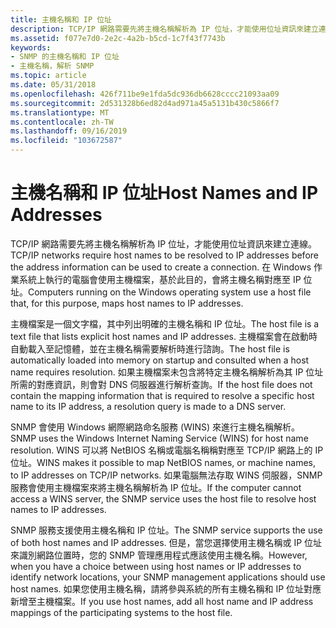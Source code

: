 ```yaml
---
title: 主機名稱和 IP 位址
description: TCP/IP 網路需要先將主機名稱解析為 IP 位址，才能使用位址資訊來建立連線。
ms.assetid: f077e7d0-2e2c-4a2b-b5cd-1c7f43f7743b
keywords:
- SNMP 的主機名稱和 IP 位址
- 主機名稱，解析 SNMP
ms.topic: article
ms.date: 05/31/2018
ms.openlocfilehash: 426f711be9e1fda5dc936db6628cccc21093aa09
ms.sourcegitcommit: 2d531328b6ed82d4ad971a45a5131b430c5866f7
ms.translationtype: MT
ms.contentlocale: zh-TW
ms.lasthandoff: 09/16/2019
ms.locfileid: "103672587"
---
```

# <a name="host-names-and-ip-addresses"></a><span data-ttu-id="bebd8-105">主機名稱和 IP 位址</span><span class="sxs-lookup"><span data-stu-id="bebd8-105">Host Names and IP Addresses</span></span>

<span data-ttu-id="bebd8-106">TCP/IP 網路需要先將主機名稱解析為 IP 位址，才能使用位址資訊來建立連線。</span><span class="sxs-lookup"><span data-stu-id="bebd8-106">TCP/IP networks require host names to be resolved to IP addresses before the address information can be used to create a connection.</span></span> <span data-ttu-id="bebd8-107">在 Windows 作業系統上執行的電腦會使用主機檔案，基於此目的，會將主機名稱對應至 IP 位址。</span><span class="sxs-lookup"><span data-stu-id="bebd8-107">Computers running on the Windows operating system use a host file that, for this purpose, maps host names to IP addresses.</span></span>

<span data-ttu-id="bebd8-108">主機檔案是一個文字檔，其中列出明確的主機名稱和 IP 位址。</span><span class="sxs-lookup"><span data-stu-id="bebd8-108">The host file is a text file that lists explicit host names and IP addresses.</span></span> <span data-ttu-id="bebd8-109">主機檔案會在啟動時自動載入至記憶體，並在主機名稱需要解析時進行諮詢。</span><span class="sxs-lookup"><span data-stu-id="bebd8-109">The host file is automatically loaded into memory on startup and consulted when a host name requires resolution.</span></span> <span data-ttu-id="bebd8-110">如果主機檔案未包含將特定主機名稱解析為其 IP 位址所需的對應資訊，則會對 DNS 伺服器進行解析查詢。</span><span class="sxs-lookup"><span data-stu-id="bebd8-110">If the host file does not contain the mapping information that is required to resolve a specific host name to its IP address, a resolution query is made to a DNS server.</span></span>

<span data-ttu-id="bebd8-111">SNMP 會使用 Windows 網際網路命名服務 (WINS) 來進行主機名稱解析。</span><span class="sxs-lookup"><span data-stu-id="bebd8-111">SNMP uses the Windows Internet Naming Service (WINS) for host name resolution.</span></span> <span data-ttu-id="bebd8-112">WINS 可以將 NetBIOS 名稱或電腦名稱稱對應至 TCP/IP 網路上的 IP 位址。</span><span class="sxs-lookup"><span data-stu-id="bebd8-112">WINS makes it possible to map NetBIOS names, or machine names, to IP addresses on TCP/IP networks.</span></span> <span data-ttu-id="bebd8-113">如果電腦無法存取 WINS 伺服器，SNMP 服務會使用主機檔案來將主機名稱解析為 IP 位址。</span><span class="sxs-lookup"><span data-stu-id="bebd8-113">If the computer cannot access a WINS server, the SNMP service uses the host file to resolve host names to IP addresses.</span></span>

<span data-ttu-id="bebd8-114">SNMP 服務支援使用主機名稱和 IP 位址。</span><span class="sxs-lookup"><span data-stu-id="bebd8-114">The SNMP service supports the use of both host names and IP addresses.</span></span> <span data-ttu-id="bebd8-115">但是，當您選擇使用主機名稱或 IP 位址來識別網路位置時，您的 SNMP 管理應用程式應該使用主機名稱。</span><span class="sxs-lookup"><span data-stu-id="bebd8-115">However, when you have a choice between using host names or IP addresses to identify network locations, your SNMP management applications should use host names.</span></span> <span data-ttu-id="bebd8-116">如果您使用主機名稱，請將參與系統的所有主機名稱和 IP 位址對應新增至主機檔案。</span><span class="sxs-lookup"><span data-stu-id="bebd8-116">If you use host names, add all host name and IP address mappings of the participating systems to the host file.</span></span>

 

 




